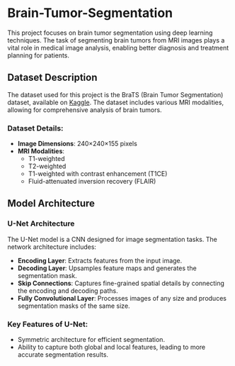 # Brain-Tumor-Segmentation

This project focuses on brain tumor segmentation using deep learning techniques. The task of segmenting brain tumors from MRI images plays a vital role in medical image analysis, enabling better diagnosis and treatment planning for patients.

## Dataset Description
The dataset used for this project is the BraTS (Brain Tumor Segmentation) dataset, available on [Kaggle](https://www.kaggle.com/datasets/awsaf49/brats2020-training-data). The dataset includes various MRI modalities, allowing for comprehensive analysis of brain tumors.

### Dataset Details:
- **Image Dimensions**: 240×240×155 pixels
- **MRI Modalities**:
  - T1-weighted
  - T2-weighted
  - T1-weighted with contrast enhancement (T1CE)
  - Fluid-attenuated inversion recovery (FLAIR)

## Model Architecture
### U-Net Architecture
The U-Net model is a CNN designed for image segmentation tasks. The network architecture includes:
- **Encoding Layer**: Extracts features from the input image.
- **Decoding Layer**: Upsamples feature maps and generates the segmentation mask.
- **Skip Connections**: Captures fine-grained spatial details by connecting the encoding and decoding paths.
- **Fully Convolutional Layer**: Processes images of any size and produces segmentation masks of the same size.

### Key Features of U-Net:
- Symmetric architecture for efficient segmentation.
- Ability to capture both global and local features, leading to more accurate segmentation results.
